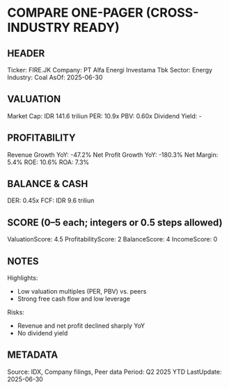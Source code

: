 # COMPARE ONE-PAGER (CROSS-INDUSTRY READY)

## HEADER
Ticker: FIRE.JK
Company: PT Alfa Energi Investama Tbk
Sector: Energy
Industry: Coal
AsOf: 2025-06-30

## VALUATION
Market Cap: IDR 141.6 triliun
PER: 10.9x
PBV: 0.60x
Dividend Yield: -

## PROFITABILITY
Revenue Growth YoY: -47.2%
Net Profit Growth YoY: -180.3%
Net Margin: 5.4%
ROE: 10.6%
ROA: 7.3%

## BALANCE & CASH
DER: 0.45x
FCF: IDR 9.6 triliun

## SCORE (0–5 each; integers or 0.5 steps allowed)
ValuationScore: 4.5
ProfitabilityScore: 2
BalanceScore: 4
IncomeScore: 0

## NOTES
Highlights:
- Low valuation multiples (PER, PBV) vs. peers
- Strong free cash flow and low leverage

Risks:
- Revenue and net profit declined sharply YoY
- No dividend yield

## METADATA
Source: IDX, Company filings, Peer data
Period: Q2 2025 YTD
LastUpdate: 2025-06-30